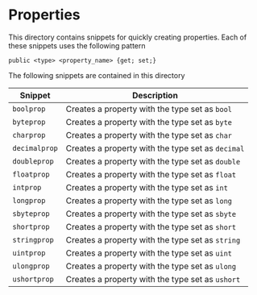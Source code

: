 # Properties
This directory contains snippets for quickly creating properties.  Each of these snippets uses the following pattern

```
public <type> <property_name> {get; set;}
```

The following snippets are contained in this directory

| Snippet | Description |
| --- | --- |
| `boolprop` | Creates a property with the type set as `bool` |
| `byteprop` | Creates a property with the type set as `byte` |
| `charprop` | Creates a property with the type set as `char` |
| `decimalprop` | Creates a property with the type set as `decimal` |
| `doubleprop` | Creates a property with the type set as `double` |
| `floatprop` | Creates a property with the type set as `float` |
| `intprop` | Creates a property with the type set as `int` |
| `longprop` | Creates a property with the type set as `long` |
| `sbyteprop` | Creates a property with the type set as `sbyte` |
| `shortprop` | Creates a property with the type set as `short` |
| `stringprop` | Creates a property with the type set as `string` |
| `uintprop` | Creates a property with the type set as `uint` |
| `ulongprop` | Creates a property with the type set as `ulong` |
| `ushortprop` | Creates a property with the type set as `ushort` |